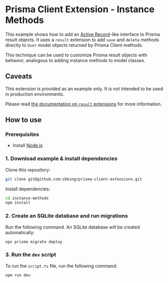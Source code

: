 # Prisma Client Extension - Instance Methods

This example shows how to add an [Active Record](https://www.martinfowler.com/eaaCatalog/activeRecord.html)-like interface to Prisma result objects. It uses a `result` extension to add `save` and `delete` methods directly to `User` model objects returned by Prisma Client methods.

This technique can be used to customize Prisma result objects with behavior, analogous to adding instance methods to model classes.

## Caveats

This extension is provided as an example only. It is not intended to be used in production environments.

Please read [the documentation on `result` extensions](https://www.prisma.io/docs/concepts/components/prisma-client/client-extensions/result) for more information.

## How to use

### Prerequisites

- Install [Node.js](https://nodejs.org/en/download/)

### 1. Download example & install dependencies

Clone this repository:

```sh
git clone git@github.com:sbking/prisma-client-extensions.git
```

Install dependencies:

```sh
cd instance-methods
npm install
```

### 2. Create an SQLite database and run migrations

Run the following command. An SQLite database will be created automatically:

```sh
npx prisma migrate deploy
```

### 3. Run the `dev` script

To run the `script.ts` file, run the following command:

```sh
npm run dev
```

